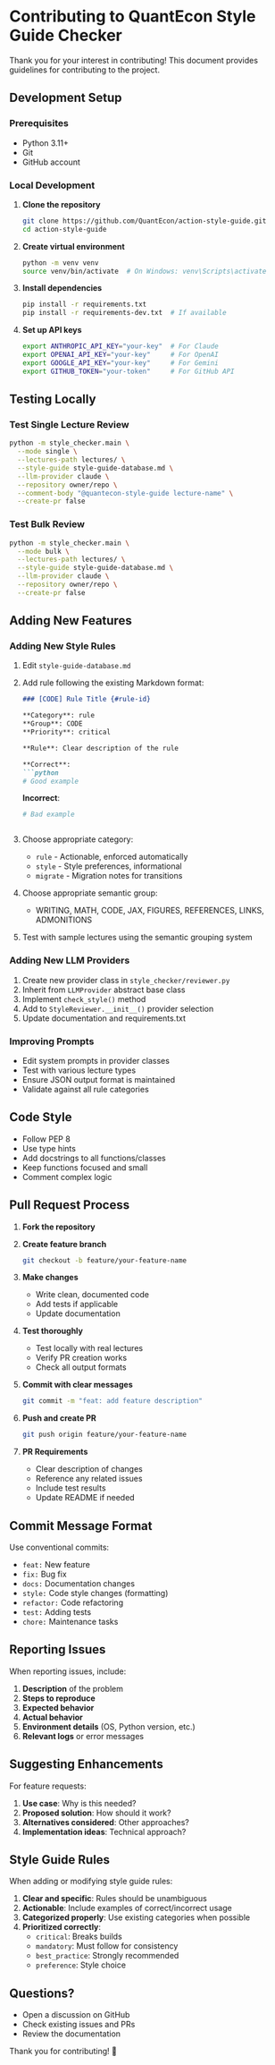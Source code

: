 # Contributing to QuantEcon Style Guide Checker

Thank you for your interest in contributing! This document provides guidelines for contributing to the project.

## Development Setup

### Prerequisites

- Python 3.11+
- Git
- GitHub account

### Local Development

1. **Clone the repository**
   ```bash
   git clone https://github.com/QuantEcon/action-style-guide.git
   cd action-style-guide
   ```

2. **Create virtual environment**
   ```bash
   python -m venv venv
   source venv/bin/activate  # On Windows: venv\Scripts\activate
   ```

3. **Install dependencies**
   ```bash
   pip install -r requirements.txt
   pip install -r requirements-dev.txt  # If available
   ```

4. **Set up API keys**
   ```bash
   export ANTHROPIC_API_KEY="your-key"  # For Claude
   export OPENAI_API_KEY="your-key"     # For OpenAI
   export GOOGLE_API_KEY="your-key"     # For Gemini
   export GITHUB_TOKEN="your-token"     # For GitHub API
   ```

## Testing Locally

### Test Single Lecture Review

```bash
python -m style_checker.main \
  --mode single \
  --lectures-path lectures/ \
  --style-guide style-guide-database.md \
  --llm-provider claude \
  --repository owner/repo \
  --comment-body "@quantecon-style-guide lecture-name" \
  --create-pr false
```

### Test Bulk Review

```bash
python -m style_checker.main \
  --mode bulk \
  --lectures-path lectures/ \
  --style-guide style-guide-database.md \
  --llm-provider claude \
  --repository owner/repo \
  --create-pr false
```

## Adding New Features

### Adding New Style Rules

1. Edit `style-guide-database.md`
2. Add rule following the existing Markdown format:
   ```markdown
   ### [CODE] Rule Title {#rule-id}
   
   **Category**: rule  
   **Group**: CODE  
   **Priority**: critical
   
   **Rule**: Clear description of the rule
   
   **Correct**:
   ```python
   # Good example
   ```
   
   **Incorrect**:
   ```python
   # Bad example
   ```
   ```

3. Choose appropriate category:
   - `rule` - Actionable, enforced automatically
   - `style` - Style preferences, informational
   - `migrate` - Migration notes for transitions

4. Choose appropriate semantic group:
   - WRITING, MATH, CODE, JAX, FIGURES, REFERENCES, LINKS, ADMONITIONS

5. Test with sample lectures using the semantic grouping system

### Adding New LLM Providers

1. Create new provider class in `style_checker/reviewer.py`
2. Inherit from `LLMProvider` abstract base class
3. Implement `check_style()` method
4. Add to `StyleReviewer.__init__()` provider selection
5. Update documentation and requirements.txt

### Improving Prompts

- Edit system prompts in provider classes
- Test with various lecture types
- Ensure JSON output format is maintained
- Validate against all rule categories

## Code Style

- Follow PEP 8
- Use type hints
- Add docstrings to all functions/classes
- Keep functions focused and small
- Comment complex logic

## Pull Request Process

1. **Fork the repository**
2. **Create feature branch**
   ```bash
   git checkout -b feature/your-feature-name
   ```

3. **Make changes**
   - Write clean, documented code
   - Add tests if applicable
   - Update documentation

4. **Test thoroughly**
   - Test locally with real lectures
   - Verify PR creation works
   - Check all output formats

5. **Commit with clear messages**
   ```bash
   git commit -m "feat: add feature description"
   ```

6. **Push and create PR**
   ```bash
   git push origin feature/your-feature-name
   ```

7. **PR Requirements**
   - Clear description of changes
   - Reference any related issues
   - Include test results
   - Update README if needed

## Commit Message Format

Use conventional commits:

- `feat:` New feature
- `fix:` Bug fix
- `docs:` Documentation changes
- `style:` Code style changes (formatting)
- `refactor:` Code refactoring
- `test:` Adding tests
- `chore:` Maintenance tasks

## Reporting Issues

When reporting issues, include:

1. **Description** of the problem
2. **Steps to reproduce**
3. **Expected behavior**
4. **Actual behavior**
5. **Environment details** (OS, Python version, etc.)
6. **Relevant logs** or error messages

## Suggesting Enhancements

For feature requests:

1. **Use case**: Why is this needed?
2. **Proposed solution**: How should it work?
3. **Alternatives considered**: Other approaches?
4. **Implementation ideas**: Technical approach?

## Style Guide Rules

When adding or modifying style guide rules:

1. **Clear and specific**: Rules should be unambiguous
2. **Actionable**: Include examples of correct/incorrect usage
3. **Categorized properly**: Use existing categories when possible
4. **Prioritized correctly**: 
   - `critical`: Breaks builds
   - `mandatory`: Must follow for consistency
   - `best_practice`: Strongly recommended
   - `preference`: Style choice

## Questions?

- Open a discussion on GitHub
- Check existing issues and PRs
- Review the documentation

Thank you for contributing! 🎉
